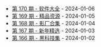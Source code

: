 * [第 170 期 - 软件大全](https://day.tsq360.cf/posts/170-软件大全) - 2024-01-06
* [第 169 期 - 精品资源](https://day.tsq360.cf/posts/169-精品资源) - 2024-01-05
* [第 168 期 - 影厂合集](https://day.tsq360.cf/posts/168-影厂合集) - 2024-01-04
* [第 167 期 - 新年精选](https://day.tsq360.cf/posts/167-新年精选) - 2024-01-03
* [第 166 期 - 黑科技集](https://day.tsq360.cf/posts/166-黑科技集) - 2024-01-02
